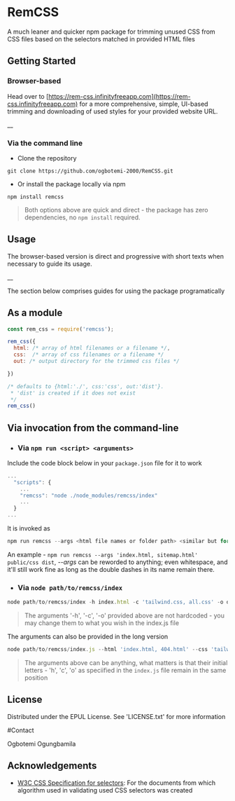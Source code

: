 # RemCSS

A much leaner and quicker npm package for trimming unused CSS from CSS files based on the selectors matched in provided HTML files


## Getting Started


### Browser-based
Head over to [https://rem-css.infinityfreeapp.com](https://rem-css.infinityfreeapp.com) for a more comprehensive, simple, UI-based trimming and downloading of used styles for your provided website URL.

__

### Via the command line
+ Clone the repository
```
git clone https://github.com/ogbotemi-2000/RemCSS.git
```

+ Or install the package locally via npm

```
npm install remcss
```

> Both options above are quick and direct - the package has zero dependencies, no `npm install` required.


## Usage

The browser-based version is direct and progressive with short texts when necessary to guide its usage.

__

The section below comprises guides for using the package programatically

## As a module

```js
const rem_css = require('remcss');

rem_css({
  html: /* array of html filenames or a filename */,
  css:  /* array of css filenames or a filename */
  out: /* output directory for the trimmed css files */

})

/* defaults to {html:'./', css:'css', out:'dist'}.
 * 'dist' is created if it does not exist
 */
rem_css()

```

## Via invocation from the command-line

+ ### Via `npm run <script> <arguments>`

Include the code block below in your `package.json` file for it to work
```js
...
  "scripts": {
    ...
    "remcss": "node ./node_modules/remcss/index"
    ...
  }
...
```

It is invoked as 
```js
npm run remcss --args <html file names or folder path> <similar but for css> <output folder>
```
An example - `npm run remcss --args 'index.html, sitemap.html' public/css dist`, *--args* can be reworded to anything; even whitespace, and it'll still work fine
as long as the double dashes in its name remain there.


+ ### Via `node path/to/remcss/index`
```js
node path/to/remcss/index -h index.html -c 'tailwind.css, all.css' -o output-folder
```

> The arguments '-h', '-c', '-o' provided above are not hardcoded - you may change them to what you wish in the index.js file


The arguments can also be provided in the long version
```js
node path/to/remcss/index.js --html 'index.html, 404.html' --css 'tailwind.css, all.css' -output output-folder
```

> The arguments above can be anything, what matters is that their initial letters - 'h', 'c', 'o' as speciified in the `index.js` file remain in the same position



## License

Distributed under the EPUL License. See 'LICENSE.txt' for more information


#Contact

Ogbotemi Ogungbamila 


## Acknowledgements

+ [W3C CSS Specification for selectors](https://www.w3.org/TR/selectors-3/#sequence): For the documents from which algorithm used in validating used CSS selectors was created
